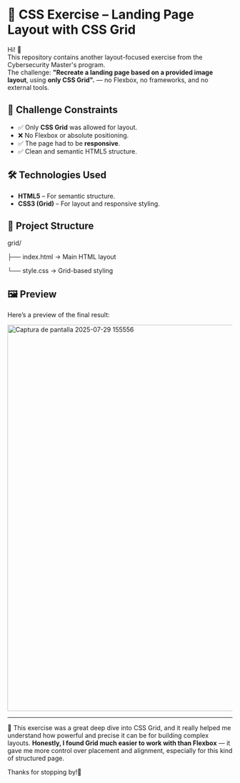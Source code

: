 # 🧱 CSS Exercise – Landing Page Layout with CSS Grid

Hi! 👋  
This repository contains another layout-focused exercise from the Cybersecurity Master's program.  
The challenge: **"Recreate a landing page based on a provided image layout**, using **only CSS Grid".** — no Flexbox, no frameworks, and no external tools. 

## 🎯 Challenge Constraints

- ✅ Only **CSS Grid** was allowed for layout.
- ❌ No Flexbox or absolute positioning.
- ✅ The page had to be **responsive**.
- ✅ Clean and semantic HTML5 structure.

## 🛠 Technologies Used

- **HTML5** – For semantic structure.  
- **CSS3 (Grid)** – For layout and responsive styling.  

## 📁 Project Structure
grid/

├── index.html → Main HTML layout

└── style.css → Grid-based styling

## 🖼️ Preview
Here’s a preview of the final result:

<img width="1920" height="865" alt="Captura de pantalla 2025-07-29 155556" src="https://github.com/user-attachments/assets/e343918e-c3c6-4c1a-a820-5c6ab4225ed7" />

-------------------------------------------------------------------------------------------------------------------------------------------------------------------------------------


🧠 This exercise was a great deep dive into CSS Grid, and it really helped me understand how powerful and precise it can be for building complex layouts. **Honestly, I found Grid much easier to work with than Flexbox** — it gave me more control over placement and alignment, especially for this kind of structured page.


Thanks for stopping by!🥰
